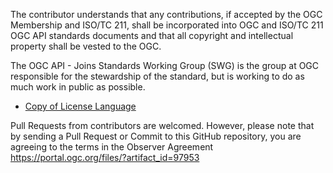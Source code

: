 The contributor understands that any contributions, if accepted by the OGC Membership and ISO/TC 211, shall be incorporated into OGC and ISO/TC 211 OGC API standards documents and that all copyright and intellectual property shall be vested to the OGC.

The OGC API - Joins Standards Working Group (SWG) is the group at OGC responsible for the stewardship of the standard, but is working to do as much work in public as possible.

* [Copy of License Language](https://raw.githubusercontent.com/opengeospatial/ogcapi-joins/master/LICENSE)

Pull Requests from contributors are welcomed. However, please note that by sending a Pull Request or Commit to this GitHub repository, you are agreeing to the terms in the Observer Agreement https://portal.ogc.org/files/?artifact_id=97953
